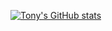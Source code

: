 [![Tony's GitHub stats](https://github-readme-stats.vercel.app/api?username=tonytrinh19&hide=issues&show_icons=true&theme=onedark)](https://github.com/anuraghazra/github-readme-stats)

<!--
**tonytrinh19/tonytrinh19** is a ✨ _special_ ✨ repository because its `README.md` (this file) appears on your GitHub profile.

Here are some ideas to get you started:

- 🔭 I’m currently working on ...
- 🌱 I’m currently learning ...
- 👯 I’m looking to collaborate on ...
- 🤔 I’m looking for help with ...
- 💬 Ask me about ...
- 📫 How to reach me: ...
- 😄 Pronouns: ...
- ⚡ Fun fact: ...
-->
